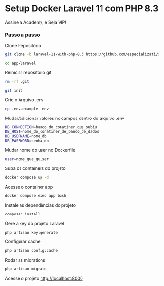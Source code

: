 
# Setup Docker Laravel 11 com PHP 8.3
[Assine a Academy, e Seja VIP!](https://academy.especializati.com.br)

### Passo a passo
Clone Repositório
```sh
git clone -b laravel-11-with-php-8.3 https://github.com/especializati/setup-docker-laravel.git app-laravel
```
```sh
cd app-laravel
```

Reiniciar repositorio git
```sh
rm -rf .git
```
```sh
git init
```

Crie o Arquivo .env
```sh
cp .env.example .env
```

Mudar/adicionar valores no campos dentro do arquivo .env
```sh
DB_CONNECTION=banco_do_conatiner_que_subiu
DB_HOST=nome_do_conatiner_de_banco_de_dados
DB_USERNAME=nome_db
DB_PASSWORD=senha_db
```

Mudar nome do user no Dockerfile
```sh
user=nome_que_quiser
```

Suba os containers do projeto
```sh
docker compose up -d
```

Acesse o container app
```sh
docker compose exec app bash
```


Instale as dependências do projeto
```sh
composer install
```

Gere a key do projeto Laravel
```sh
php artisan key:generate
```

Configurar cache
```sh
php artisan config:cache
```

Rodar as migrations
```sh
php artisan migrate
```

Acesse o projeto
[http://localhost:8000](http://localhost:8000)

